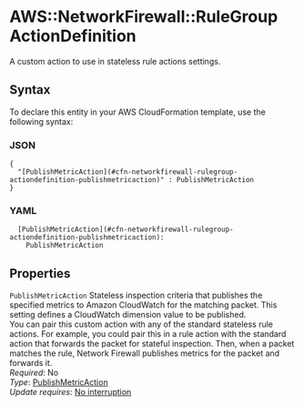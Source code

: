 # AWS::NetworkFirewall::RuleGroup ActionDefinition<a name="aws-properties-networkfirewall-rulegroup-actiondefinition"></a>

A custom action to use in stateless rule actions settings\. 

## Syntax<a name="aws-properties-networkfirewall-rulegroup-actiondefinition-syntax"></a>

To declare this entity in your AWS CloudFormation template, use the following syntax:

### JSON<a name="aws-properties-networkfirewall-rulegroup-actiondefinition-syntax.json"></a>

```
{
  "[PublishMetricAction](#cfn-networkfirewall-rulegroup-actiondefinition-publishmetricaction)" : PublishMetricAction
}
```

### YAML<a name="aws-properties-networkfirewall-rulegroup-actiondefinition-syntax.yaml"></a>

```
  [PublishMetricAction](#cfn-networkfirewall-rulegroup-actiondefinition-publishmetricaction): 
    PublishMetricAction
```

## Properties<a name="aws-properties-networkfirewall-rulegroup-actiondefinition-properties"></a>

`PublishMetricAction`  <a name="cfn-networkfirewall-rulegroup-actiondefinition-publishmetricaction"></a>
Stateless inspection criteria that publishes the specified metrics to Amazon CloudWatch for the matching packet\. This setting defines a CloudWatch dimension value to be published\.  
You can pair this custom action with any of the standard stateless rule actions\. For example, you could pair this in a rule action with the standard action that forwards the packet for stateful inspection\. Then, when a packet matches the rule, Network Firewall publishes metrics for the packet and forwards it\.   
*Required*: No  
*Type*: [PublishMetricAction](aws-properties-networkfirewall-rulegroup-publishmetricaction.md)  
*Update requires*: [No interruption](https://docs.aws.amazon.com/AWSCloudFormation/latest/UserGuide/using-cfn-updating-stacks-update-behaviors.html#update-no-interrupt)